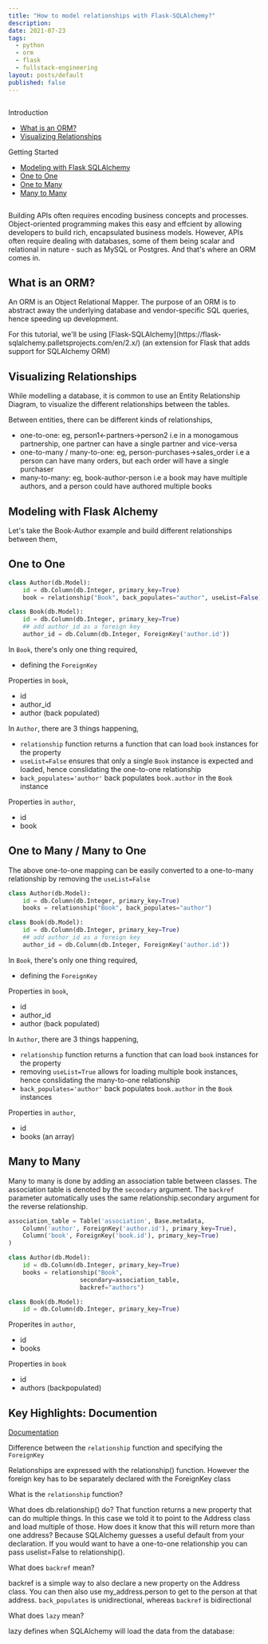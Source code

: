 ```yaml
---
title: "How to model relationships with Flask-SQLAlchemy?"
description:
date: 2021-07-23
tags:
  - python
  - orm
  - flask
  - fullstack-engineering
layout: posts/default
published: false
---
```


<div class="column is-one-third">
    <aside class="menu">
        <p class="menu-label">
            Introduction
        </p>
        <ul class="menu-list">
            <li><a href='#what-is-an-orm'>What is an ORM?</a></li>
            <li><a href='#visualizing-relationships'>Visualizing Relationships</a></li>
        </ul>
         <p class="menu-label">
            Getting Started
        </p>
        <ul class="menu-list">
            <li><a href='#modelling'>Modeling with Flask SQLAlchemy</a></li>
            <li><a href='#one-to-one'>One to One</a></li>
            <li><a href='#one-to-many'>One to Many</a></li>
            <li><a href='#many-to-many'>Many to Many</a></li>
        </ul>
    </aside>
</div>
<div class="column">

<p>
Building APIs often requires encoding business concepts and processes. Object-oriented programming makes this easy and effcient by allowing developers to build rich, encapsulated business models. However, APIs often require dealing with databases, some of them being scalar and relational in nature - such as MySQL or Postgres. And that's where an ORM comes in.
</p>

<section class='section is-small'>

<h1>What is an ORM?</h1>
<a id='what-is-an-orm'></a>

<p>
An ORM is an Object Relational Mapper. The purpose of an ORM is to abstract away the underlying database and vendor-specific SQL queries, hence speeding up development.
</p>

<p>
For this tutorial, we'll be using [Flask-SQLAlchemy](https://flask-sqlalchemy.palletsprojects.com/en/2.x/) (an extension for Flask that adds support for SQLAlchemy ORM)
</p>

</section>

<section class='section is-small'>

<h1>Visualizing Relationships</h1>
<a id='visualizing-relationships'></a>

<p>
While modelling a database, it is common to use an Entity Relationship Diagram, to visualize the different relationships between the tables.
</p>

<p>
Between entities, there can be different kinds of relationships,

- one-to-one: eg, person1<-partners->person2 i.e in a monogamous partnership, one partner can have a single partner and vice-versa
- one-to-many / many-to-one: eg, person-purchases->sales_order i.e a person can have many orders, but each order will have a single purchaser
- many-to-many: eg, book-author-person i.e a book may have multiple authors, and a person could have authored multiple books
</p>
</section>

<section class='section is-small'>
<h1>Modeling with Flask Alchemy</h1>
<a id='modeling'></a>

Let's take the Book-Author example and build different relationships between them,

<h2>One to One</h2>
<a id='one-to-one'></a>

```python
class Author(db.Model):
    id = db.Column(db.Integer, primary_key=True)
    book = relationship("Book", back_populates="author", useList=False)

class Book(db.Model):
    id = db.Column(db.Integer, primary_key=True)
    ## add author_id as a foreign key
    author_id = db.Column(db.Integer, ForeignKey('author.id'))
```

In `Book`, there's only one thing required,

- defining the `ForeignKey`

Properties in `book`,

- id
- author_id
- author (back populated)

In `Author`, there are 3 things happening,

- `relationship` function returns a function that can load `book` instances for the property
- `useList=False` ensures that only a single `Book` instance is expected and loaded, hence conslidating the one-to-one relationship
- `back_populates='author'` back populates `book.author` in the `Book` instance

Properties in `author`,

- id
- book

<h2>One to Many / Many to One</h2>
<a id='one-to-many'></a>

The above one-to-one mapping can be easily converted to a one-to-many relationship by removing the `useList=False`

```python
class Author(db.Model):
    id = db.Column(db.Integer, primary_key=True)
    books = relationship("Book", back_populates="author")

class Book(db.Model):
    id = db.Column(db.Integer, primary_key=True)
    ## add author_id as a foreign key
    author_id = db.Column(db.Integer, ForeignKey('author.id'))
```

In `Book`, there's only one thing required,

- defining the `ForeignKey`

Properties in `book`,

- id
- author_id
- author (back populated)

In `Author`, there are 3 things happening,

- `relationship` function returns a function that can load `book` instances for the property
- removing `useList=True` allows for loading multiple book instances, hence conslidating the many-to-one relationship
- `back_populates='author'` back populates `book.author` in the `Book` instances

Properties in `author`,

- id
- books (an array)

<h2>Many to Many</h2>
<a id='many-to-many'></a>

Many to many is done by adding an association table between classes. The association table is denoted by the `secondary` argument.
The `backref` parameter automatically uses the same relationship.secondary argument for the reverse relationship.

```python
association_table = Table('association', Base.metadata,
    Column('author', ForeignKey('author.id'), primary_key=True),
    Column('book', ForeignKey('book.id'), primary_key=True)
)

class Author(db.Model):
    id = db.Column(db.Integer, primary_key=True)
    books = relationship("Book",
                    secondary=association_table,
                    backref="authors")

class Book(db.Model):
    id = db.Column(db.Integer, primary_key=True)
```

Properites in `author`,

- id
- books

Properties in `book`

- id
- authors (backpopulated)

</section>

<section class='section is-small'>

<h1>Key Highlights: Documention</h1>
<a id='higlights'></a>

[Documentation](https://flask-sqlalchemy.palletsprojects.com/en/2.x/models/#one-to-many-relationships)

Difference between the `relationship` function and specifying the `ForeignKey`

<quote>Relationships are expressed with the relationship() function. However the foreign key has to be separately declared with the ForeignKey class</quote>

What is the `relationship` function?

<quote> What does db.relationship() do? That function returns a new property that can do multiple things. In this case we told it to point to the Address class and load multiple of those. How does it know that this will return more than one address? Because SQLAlchemy guesses a useful default from your declaration. If you would want to have a one-to-one relationship you can pass uselist=False to relationship(). </quote>

What does `backref` mean?

<quote> backref is a simple way to also declare a new property on the Address class. You can then also use my_address.person to get to the person at that address. `back_populates` is unidirectional, whereas `backref` is bidirectional </quote>

What does `lazy` mean?

<quote>lazy defines when SQLAlchemy will load the data from the database:</quote>

</section>
</div>
